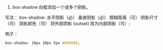 1. box-shadow 向框添加一个或多个阴影。

写法：
box-shadow: 水平阴影（必） 垂直阴影（必） 模糊距离（可） 阴影尺寸（可） 阴影颜色（可） 将外部阴影 (outset) 改为内部阴影（可）;

例子：


```css
box-shadow: 10px 10px 5px #888888;
```